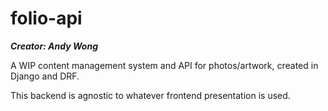 # folio-api
***Creator: Andy Wong***

A WIP content management system and API for photos/artwork, created in Django and DRF.

This backend is agnostic to whatever frontend presentation is used.